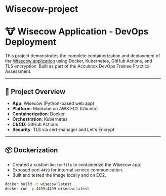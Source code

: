 # Wisecow-project

# 🐮 Wisecow Application - DevOps Deployment

This project demonstrates the complete containerization and deployment of the [Wisecow application](https://github.com/nyrahul/wisecow) using Docker, Kubernetes, GitHub Actions, and TLS encryption. Built as part of the Accuknox DevOps Trainee Practical Assessment.

---

## 🚀 Project Overview

- **App**: Wisecow (Python-based web app)
- **Platform**: Minikube on AWS EC2 (Ubuntu)
- **Containerization**: Docker
- **Orchestration**: Kubernetes
- **CI/CD**: GitHub Actions
- **Security**: TLS via cert-manager and Let's Encrypt

---

## 📦 Dockerization

- Created a custom `Dockerfile` to containerize the Wisecow app.
- Exposed port `4499` for internal service communication.
- Built and tested the image locally and on EC2.

```bash
docker build -t wisecow:latest .
docker run -p 4499:4499 wisecow:latest
